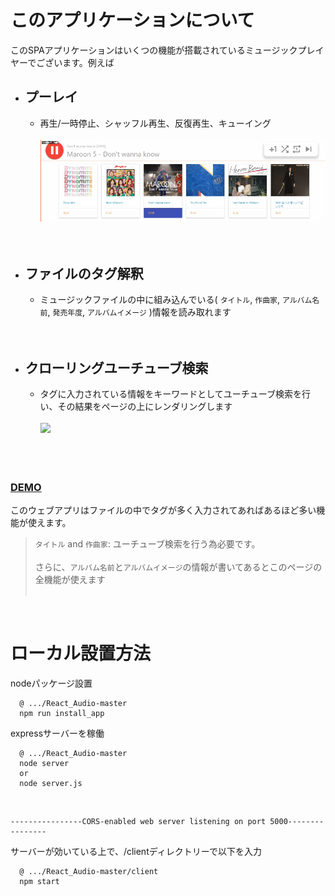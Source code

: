 # このアプリケーションについて
このSPAアプリケーションはいくつの機能が搭載されているミュージックプレイヤーでございます。例えば
* プーレイ
    -
    - 再生/一時停止、シャッフル再生、反復再生、キューイング<br/>
      <br/><img src="https://raw.githubusercontent.com/Sessho-maru/React_Audio/master/example_2.gif"/>
    <br/><br/><br/>
* ファイルのタグ解釈
  -
  - ミュージックファイルの中に組み込んでいる( `タイトル`, `作曲家`, `アルバム名前`, `発売年度`, `アルバムイメージ` )情報を読み取れます
  <br/><br/><br/>
* クローリングユーチューブ検索
  -
  - タグに入力されている情報をキーワードとしてユーチューブ検索を行い、その結果をページの上にレンダリングします<br/>
    <br/><img src="https://raw.githubusercontent.com/Sessho-maru/React_Audio/master/example.gif"/><br/><br/><br/><br/>

### **[DEMO](http://54.185.201.229/)**

このウェブアプリはファイルの中でタグが多く入力されてあればあるほど多い機能が使えます。<br/>
> `タイトル` and `作曲家`: ユーチューブ検索を行う為必要です。<br/><br/>
> さらに、`アルバム名前`と`アルバムイメージ`の情報が書いてあるとこのページの全機能が使えます<br/><br/>

<br/>

# ローカル設置方法
nodeパッケージ設置
```
  @ .../React_Audio-master
  npm run install_app
```

expressサーバーを稼働
```
  @ .../React_Audio-master
  node server
  or
  node server.js
```
<br/>

```
----------------CORS-enabled web server listening on port 5000----------------
```
サーバーが効いている上で、/clientディレクトリーで以下を入力
```
  @ .../React_Audio-master/client
  npm start
```
